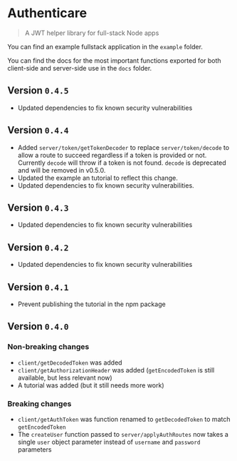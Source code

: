 #  Authenticare

> A JWT helper library for full-stack Node apps

You can find an example fullstack application in the `example` folder.

You can find the docs for the most important functions exported for both client-side and server-side use in the `docs` folder.

## Version `0.4.5`

* Updated dependencies to fix known security vulnerabilities


## Version `0.4.4`

* Added `server/token/getTokenDecoder` to replace `server/token/decode` to allow a route to succeed regardless if a token is provided or not. Currently `decode` will throw if a token is not found. `decode` is deprecated and will be removed in v0.5.0.
* Updated the example an tutorial to reflect this change.
* Updated dependencies to fix known security vulnerabilities.


## Version `0.4.3`

* Updated dependencies to fix known security vulnerabilities


## Version `0.4.2`

* Updated dependencies to fix known security vulnerabilities


## Version `0.4.1`

* Prevent publishing the tutorial in the npm package


## Version `0.4.0`

### Non-breaking changes

* `client/getDecodedToken` was added
* `client/getAuthorizationHeader` was added (`getEncodedToken` is still available, but less relevant now)
* A tutorial was added (but it still needs more work)

### Breaking changes

* `client/getAuthToken` was function renamed to `getDecodedToken` to match `getEncodedToken`
* The `createUser` function passed to `server/applyAuthRoutes` now takes a single `user` object parameter instead of `username` and `password` parameters
